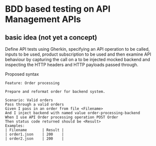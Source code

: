 # BDD based testing on API Management APIs

## basic idea (not yet a concept)

Define API tests using Gherkin, specifying an API operation to be called, inputs to be used, product subscription to be used and then examine API behaviour by capturing the call on a to be injected mocked backend and inspecting the HTTP headers and HTTP payloads passed through.

Proposed syntax

```text
Feature: Order processing
 
Prepare and reformat order for backend system.
 
Scenario: Valid orders
Pass through a valid orders
Given I pass in an order from file <Filename>
And I inject backend with named value order-processing-backend
When I use API Order processing operation POST Order
Then status code returned should be <Result>
Examples:
| Filename       | Result |
| order1.json    | 200    |
| order2.json    | 200    |
```
